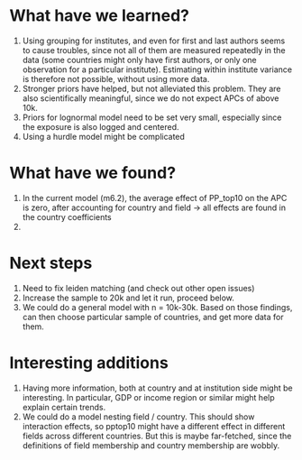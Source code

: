 # What have we learned?

1.  Using grouping for institutes, and even for first and last authors seems to cause troubles, since not all of them are measured repeatedly in the data (some countries might only have first authors, or only one observation for a particular institute). Estimating within institute variance is therefore not possible, without using more data.
2.  Stronger priors have helped, but not alleviated this problem. They are also scientifically meaningful, since we do not expect APCs of above 10k.
3.  Priors for lognormal model need to be set very small, especially since the exposure is also logged and centered.
4.  Using a hurdle model might be complicated

# What have we found?

1.  In the current model (m6.2), the average effect of PP_top10 on the APC is zero, after accounting for country and field -\> all effects are found in the country coefficients
2.  

# Next steps

1.  Need to fix leiden matching (and check out other open issues)
2.  Increase the sample to 20k and let it run, proceed below.
3.  We could do a general model with n = 10k-30k. Based on those findings, can then choose particular sample of countries, and get more data for them.

# Interesting additions

1.  Having more information, both at country and at institution side might be interesting. In particular, GDP or income region or similar might help explain certain trends.
2.  We could do a model nesting field / country. This should show interaction effects, so pptop10 might have a different effect in different fields across different countries. But this is maybe far-fetched, since the definitions of field membership and country membership are wobbly.

